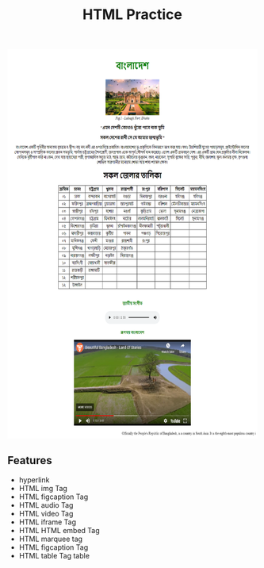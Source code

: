 <p align="center">
  <h1 align="center">HTML Practice</h1>
  <p align="center"> <br />
    <br />
    <img src="img/screehshot.png" width="656" height="785" />
    <h2 align="left">Features</h2>
    
  * hyperlink 
  * HTML img Tag
  * HTML figcaption  Tag
  * HTML audio Tag
  * HTML video Tag
  * HTML iframe Tag
  * HTML HTML embed Tag
  * HTML marquee tag
  * HTML figcaption Tag
  * HTML table Tag table
  </p>
</p>
